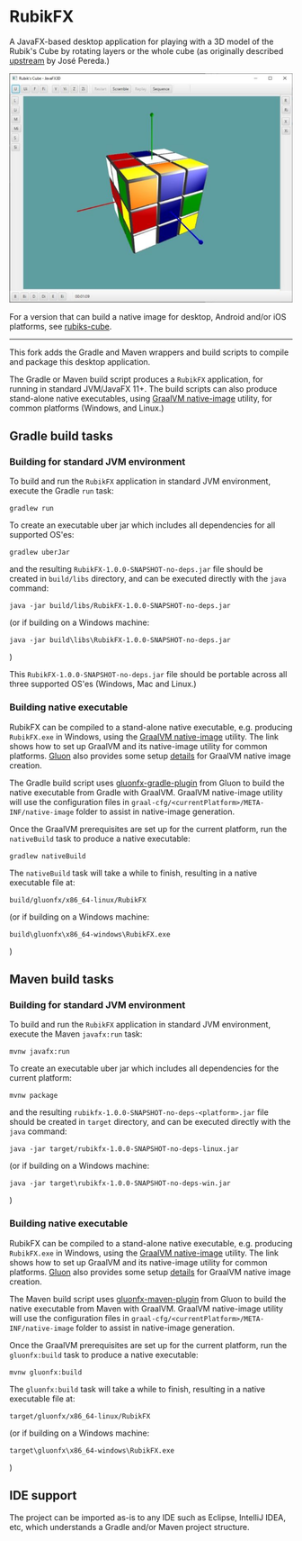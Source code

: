 # RubikFX

A JavaFX-based desktop application for playing with a 3D model of the Rubik's Cube by rotating 
layers or the whole cube (as originally described [upstream](https://github.com/jperedadnr/RubikFX)
by José Pereda.)

![screenshot](RubikFX.jpg "RubixFX")

For a version that can build a native image for desktop, Android and/or iOS platforms,
see [rubiks-cube](https://github.com/gluonhq/gluon-samples/tree/master/rubiks-cube).

---

This fork adds the Gradle and Maven wrappers and build scripts to compile and package
this desktop application.

The Gradle or Maven build script produces a `RubikFX` application, for running in standard JVM/JavaFX 11+.
The build scripts can also produce stand-alone native executables, using
[GraalVM native-image](https://www.graalvm.org/reference-manual/native-image/) utility,
for common platforms (Windows, and Linux.)

## Gradle build tasks

### Building for standard JVM environment

To build and run the `RubikFX` application in standard JVM environment, execute the Gradle `run` task:

	gradlew run

To create an executable uber jar which includes all dependencies for all supported OS'es:

	gradlew uberJar

and the resulting `RubikFX-1.0.0-SNAPSHOT-no-deps.jar` file should be created in `build/libs` directory,
and can be executed directly with the `java` command:

	java -jar build/libs/RubikFX-1.0.0-SNAPSHOT-no-deps.jar

(or if building on a Windows machine:

	java -jar build\libs\RubikFX-1.0.0-SNAPSHOT-no-deps.jar

)

This `RubikFX-1.0.0-SNAPSHOT-no-deps.jar` file should be portable across all
three supported OS'es (Windows, Mac and Linux.)

### Building native executable

RubikFX can be compiled to a stand-alone native executable, e.g. producing `RubikFX.exe` in Windows,
using the [GraalVM native-image](https://www.graalvm.org/reference-manual/native-image) utility.
The link shows how to set up GraalVM and its native-image utility for common platforms.
[Gluon](https://gluonhq.com/) also provides some setup [details](https://docs.gluonhq.com/#_platforms)
for GraalVM native image creation.

The Gradle build script uses [gluonfx-gradle-plugin](https://github.com/gluonhq/gluonfx-gradle-plugin)
from Gluon to build the native executable from Gradle with GraalVM.
GraalVM native-image utility will use the configuration files in
`graal-cfg/<currentPlatform>/META-INF/native-image` folder
to assist in native-image generation.

Once the GraalVM prerequisites are set up for the current platform,
run the `nativeBuild` task to produce a native executable:

	gradlew nativeBuild

The `nativeBuild` task will take a while to finish, resulting in a native executable file at:

	build/gluonfx/x86_64-linux/RubikFX

(or if building on a Windows machine:

	build\gluonfx\x86_64-windows\RubikFX.exe

)

## Maven build tasks

### Building for standard JVM environment

To build and run the `RubikFX` application in standard JVM environment, execute the Maven `javafx:run` task:

	mvnw javafx:run

To create an executable uber jar which includes all dependencies for the current platform:

	mvnw package

and the resulting `rubikfx-1.0.0-SNAPSHOT-no-deps-<platform>.jar` file should be created in
`target` directory, and can be executed directly with the `java` command:

	java -jar target/rubikfx-1.0.0-SNAPSHOT-no-deps-linux.jar

(or if building on a Windows machine:

	java -jar target\rubikfx-1.0.0-SNAPSHOT-no-deps-win.jar

)

### Building native executable

RubikFX can be compiled to a stand-alone native executable, e.g. producing `RubikFX.exe` in Windows,
using the [GraalVM native-image](https://www.graalvm.org/reference-manual/native-image) utility.
The link shows how to set up GraalVM and its native-image utility for common platforms.
[Gluon](https://gluonhq.com/) also provides some setup [details](https://docs.gluonhq.com/#_platforms)
for GraalVM native image creation.

The Maven build script uses [gluonfx-maven-plugin](https://github.com/gluonhq/gluonfx-maven-plugin)
from Gluon to build the native executable from Maven with GraalVM.
GraalVM native-image utility will use the configuration files in
`graal-cfg/<currentPlatform>/META-INF/native-image` folder
to assist in native-image generation.

Once the GraalVM prerequisites are set up for the current platform,
run the `gluonfx:build` task to produce a native executable:

	mvnw gluonfx:build

The `gluonfx:build` task will take a while to finish, resulting in a native executable file at:

	target/gluonfx/x86_64-linux/RubikFX

(or if building on a Windows machine:

	target\gluonfx\x86_64-windows\RubikFX.exe

)

## IDE support

The project can be imported as-is to any IDE such as Eclipse, IntelliJ IDEA, etc, which understands
a Gradle and/or Maven project structure.

